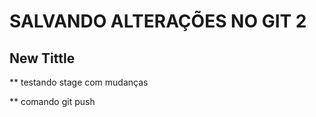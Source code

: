  # SALVANDO ALTERAÇÕES NO GIT 2

 ## New Tittle

 ** testando stage com mudanças

 ** comando git push
 